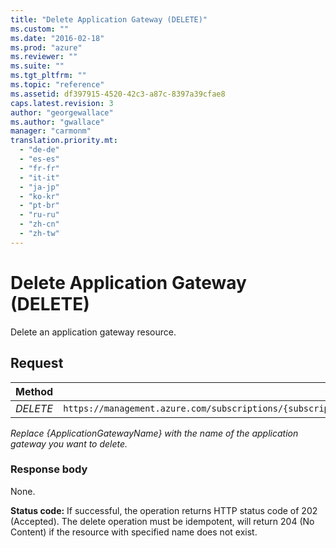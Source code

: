 ```yaml
---
title: "Delete Application Gateway (DELETE)"
ms.custom: ""
ms.date: "2016-02-18"
ms.prod: "azure"
ms.reviewer: ""
ms.suite: ""
ms.tgt_pltfrm: ""
ms.topic: "reference"
ms.assetid: df397915-4520-42c3-a87c-8397a39cfae8
caps.latest.revision: 3
author: "georgewallace"
ms.author: "gwallace"
manager: "carmonm"
translation.priority.mt: 
  - "de-de"
  - "es-es"
  - "fr-fr"
  - "it-it"
  - "ja-jp"
  - "ko-kr"
  - "pt-br"
  - "ru-ru"
  - "zh-cn"
  - "zh-tw"
---
```

# Delete Application Gateway (DELETE)
Delete an application gateway resource.  
  
## Request  
  
|Method|Request URI|  
|------------|-----------------|  
|*DELETE*|`https://management.azure.com/subscriptions/{subscriptionId}/resourceGroups/{resourceGroupName}/providers/Microsoft.Network/applicationGateways/{applicationGatewayName}`|  
  
 *Replace {ApplicationGatewayName} with the name of the application gateway you want to delete.*  
  
### Response body  
 None.  
  
 **Status code:** If successful, the operation returns HTTP status code of 202 (Accepted). The delete operation must be idempotent, will return 204 (No Content) if the resource with specified name does not exist.